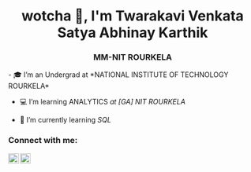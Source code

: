 <h1 align="center"> wotcha 👋, I'm Twarakavi Venkata Satya Abhinay Karthik</h1>
<h3 align="center">MM-NIT ROURKELA</h3>
- 🎓 I’m an Undergrad at *NATIONAL INSTITUTE OF TECHNOLOGY ROURKELA*

- 💻 I’m learning ANALYTICS *at [GA] NIT ROURKELA*

- 🌱 I’m currently learning *SQL*
<h3 align="left">Connect with me:</h3>
<p align="left">
<a href="https://www.linkedin.com/in/abhinay-karthik-tvs-04318623b/"><img align="left" src="https://raw.githubusercontent.com/yushi1007/yushi1007/main/images/linkedin.svg" alt="https://www.linkedin.com/in/abhinay-karthik-tvs-04318623b/" width="21px"/></a>
<a href="https://www.instagram.com/abhinay_karthik23/"><img align="left" src="https://raw.githubusercontent.com/yushi1007/yushi1007/main/images/instagram.svg" alt="https://www.instagram.com/abhinay_karthik23/" width="21px"/></a>
